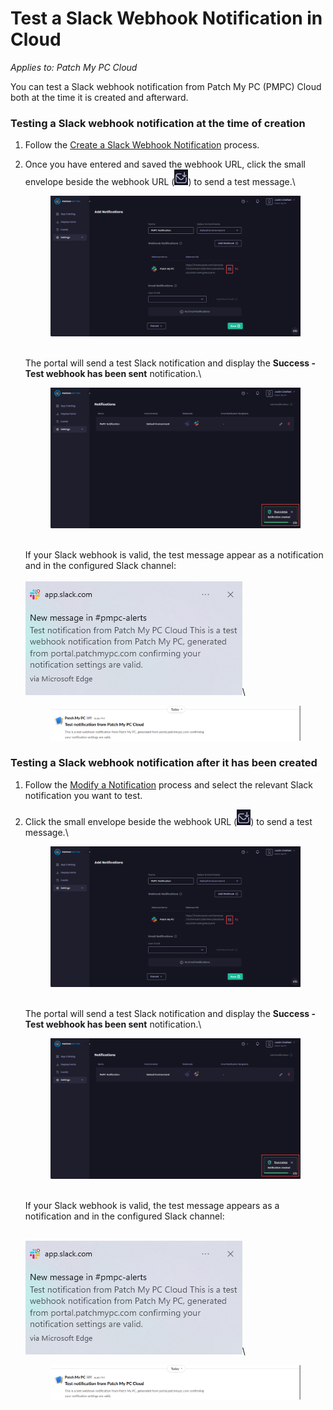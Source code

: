 # Test a Slack Webhook Notification in Cloud

_Applies to: Patch My PC Cloud_

You can test a Slack webhook notification from Patch My PC (PMPC) Cloud both at the time it is created and afterward.

### Testing a Slack webhook notification at the time of creation

1. Follow the [Create a Slack Webhook Notification](../create-a-slack-webhook-notification-in-cloud.md) process.
2.  Once you have entered and saved the webhook URL, click the small envelope beside the webhook URL (![](<../../../../_images/gitbook/image%20%281900).png>)) to send a test message.\


    <figure><img src="../../../../_images/gitbook/image%20%281894%29.png" alt="Clicking the small envelope beside the Webhook URL to send a test message."><figcaption></figcaption></figure>

    \
    The portal will send a test Slack notification and display the **Success - Test webhook has been sent** notification.\


    <figure><img src="../../../../_images/gitbook/image%20%281895%29.png" alt="&#x22;Success - Test webhook has been sent&#x22; notification"><figcaption></figcaption></figure>

    \
    If your Slack webhook is valid, the test message appear as a notification and in the configured Slack channel:\
    \
    ![Slack notification](<../../../../_images/gitbook/image%20%281896).png>)\


    <figure><img src="../../../../_images/gitbook/image%20%281897%29.png" alt="Slack channel notification"><figcaption></figcaption></figure>

### Testing a Slack webhook notification after it has been created

1. Follow the [Modify a Notification](../modify-a-cloud-notification.md) process and select the relevant Slack notification you want to test.
2.  Click the small envelope beside the webhook URL (![](<../../../../_images/gitbook/image%20%281900).png>)) to send a test message.\


    <figure><img src="../../../../_images/gitbook/image%20%281894%29.png" alt="Clicking the small envelope beside the Webhook URL to send a test message."><figcaption></figcaption></figure>

    \
    The portal will send a test Slack notification and display the **Success - Test webhook has been sent** notification.\


    <figure><img src="../../../../_images/gitbook/image%20%281895%29.png" alt="&#x22;Success - Test webhook has been sent&#x22; notification"><figcaption></figcaption></figure>

    \
    If your Slack webhook is valid, the test message appears as a notification and in the configured Slack channel:

    \
    ![Slack notification](<../../../../_images/gitbook/image%20%281896).png>)\


    <figure><img src="../../../../_images/gitbook/image%20%281897%29.png" alt="Slack channel notification"><figcaption></figcaption></figure>
